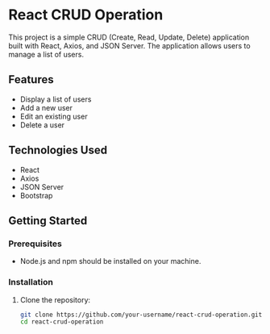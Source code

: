 # React CRUD Operation

This project is a simple CRUD (Create, Read, Update, Delete) application built with React, Axios, and JSON Server. The application allows users to manage a list of users.

## Features

- Display a list of users
- Add a new user
- Edit an existing user
- Delete a user

## Technologies Used

- React
- Axios
- JSON Server
- Bootstrap

## Getting Started

### Prerequisites

- Node.js and npm should be installed on your machine.

### Installation

1. Clone the repository:
   ```bash
   git clone https://github.com/your-username/react-crud-operation.git
   cd react-crud-operation
